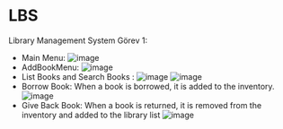 # LBS
Library Management System
Görev 1: 
 - Main Menu:
  ![image](https://github.com/smtzengin/LBS/assets/73519045/f6dea734-7308-45ab-8f72-9b642e0b4302)
 - AddBookMenu:
   ![image](https://github.com/smtzengin/LBS/assets/73519045/c88ad6e4-f023-4e5e-b2a9-573140690d79)
 - List Books and Search Books :
    ![image](https://github.com/smtzengin/LBS/assets/73519045/94c76e28-29a4-4377-b805-2439535bc5ae)
    ![image](https://github.com/smtzengin/LBS/assets/73519045/f60a98c3-dbf9-4d60-988a-864a6f346eaf)
 - Borrow Book: When a book is borrowed, it is added to the inventory.
     ![image](https://github.com/smtzengin/LBS/assets/73519045/443a5a41-c14f-467e-9127-2f0aef46d9af)
 - Give Back Book: When a book is returned, it is removed from the inventory and added to the library list
   ![image](https://github.com/smtzengin/LBS/assets/73519045/c87b88b9-c4e7-4159-928f-7b5e35eb9495)
   



   


